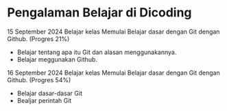 Pengalaman Belajar di Dicoding
==
15 September 2024
Belajar kelas Memulai Belajar dasar dengan Git dengan Github. (Progres 21%)
* Belajar tentang apa itu Git dan alasan menggunakannya.
* Belajar meggunakan Github.

16 September 2024
Belajar kelas Memulai Belajar dasar dengan Git dengan Github. (Progres 54%)
* Belajar dasar-dasar Git
* Bealjar perintah Git
